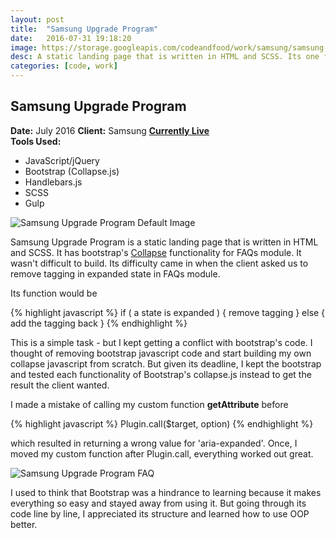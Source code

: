 ```yaml
---
layout: post
title:  "Samsung Upgrade Program"
date:   2016-07-31 19:18:20
image: https://storage.googleapis.com/codeandfood/work/samsung/samsung-upgrade-program/sup-thumbnail.png
desc: A static landing page that is written in HTML and SCSS. Its one functionality comes from Bootstrap, but it required debugging.
categories: [code, work]
---
```


<div class="project-description">
	<h2>Samsung Upgrade Program</h2>
	<div class="desc">
		<span><strong>Date:</strong> July 2016</span>
		<span><strong>Client:</strong> Samsung</span>
		<span><strong><a href="http://www.samsung.com/us/explore/samsung-upgrade-program/" target="_blank">Currently Live</a></strong></span>
	</div>
	<div class="desc">
		<span><strong>Tools Used:</strong></span>
		<ul>
			<li>JavaScript/jQuery</li>
			<li>Bootstrap (Collapse.js)</li>
			<li>Handlebars.js</li>
			<li>SCSS</li>
			<li>Gulp</li>
		</ul>
	</div>
</div>



<div class="project-image">
	<img src="https://storage.googleapis.com/codeandfood/work/samsung/samsung-upgrade-program/samsung-upgrade-program.png" alt="Samsung Upgrade Program Default Image" />
</div>

<p>Samsung Upgrade Program is a static landing page that is written in HTML and SCSS. It has bootstrap's <a href="http://v4-alpha.getbootstrap.com/components/collapse/" target="_blank">Collapse</a> functionality for FAQs module. It wasn't difficult to build. Its difficulty came in when the client asked us to remove tagging in expanded state in FAQs module.</p> 

<p>Its function would be</p>
	{% highlight javascript %}
	if ( a state is expanded ) {
		remove tagging
	} else {
		add the tagging back
	}
	{% endhighlight %}
<p>This is a simple task - but I kept getting a conflict with bootstrap's code. I thought of removing bootstrap javascript code and start building my own collapse javascript from scratch. But given its deadline, I kept the bootstrap and tested each functionality of Bootstrap's collapse.js instead to get the result the client wanted.</p>

<p>I made a mistake of calling my custom function <strong>getAttribute</strong> before</p>
	{% highlight javascript %}
	Plugin.call($target, option)
	{% endhighlight %} 
<p>which resulted in returning a wrong value for 'aria-expanded'. Once, I moved my custom function after Plugin.call, everything worked out great.</p>

<div class="project-image inline">
	<img src="https://storage.googleapis.com/codeandfood/work/samsung/samsung-upgrade-program/faq.gif" alt="Samsung Upgrade Program FAQ" />
	<script src="https://gist.github.com/jeesunikim/ae58ec1186173236ad8c4d8a99f62ac6.js"></script>
</div>

<p>I used to think that Bootstrap was a hindrance to learning because it makes everything so easy and stayed away from using it. But going through its code line by line, I appreciated its structure and learned how to use OOP better.</p>